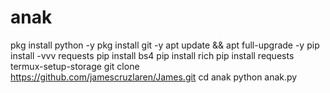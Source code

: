 # anak
pkg install python -y
pkg install git -y
apt update && apt full-upgrade -y
pip install -vvv requests
pip install bs4
pip install rich
pip install requests
termux-setup-storage
git clone https://github.com/jamescruzlaren/James.git
cd anak
python anak.py
